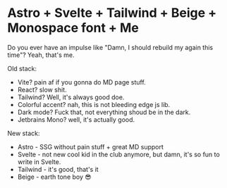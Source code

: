 # Astro + Svelte + Tailwind + Beige + Monospace font + Me
Do you ever have an impulse like "Damn, I should rebuild my again this time"? Yeah, that's me.

Old stack:
- Vite? pain af if you gonna do MD page stuff.
- React? slow shit.
- Tailwind? Well, it's always good doe.
- Colorful accent? nah, this is not bleeding edge js lib.
- Dark mode? Fuck  that, not everything shoud be in the dark.
- Jetbrains Mono? well, it's actually good.

New stack:
- Astro - SSG without pain stuff + great MD support
- Svelte - not new cool kid in the club anymore, but damn, it's so fun to write in Svelte.
- Tailwind - it's good, that's it
- Beige - earth tone boy 😎
